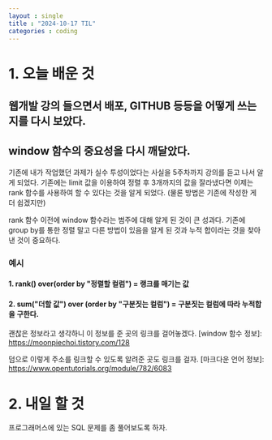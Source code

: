 ```yaml
---
layout : single
title : "2024-10-17 TIL"
categories : coding
---
```


# 1. 오늘 배운 것
##  웹개발 강의 들으면서 배포, GITHUB 등등을 어떻게 쓰는지를 다시 보았다.


## window 함수의 중요성을 다시 깨달았다.
기존에 내가 작업했던 과제가 실수 투성이었다는 사실을 5주차까지 강의를 듣고 나서 알게 되었다.
기존에는 limit 값을 이용하여 정렬 후 3개까지의 값을 잘라냈다면
이제는 rank 함수를 사용하여 할 수 있다는 것을 알게 되었다.
(물론 방법은 기존에 작성한 게 더 쉽겠지만)

rank 함수 이전에 window 함수라는 범주에 대해 알게 된 것이 큰 성과다.
기존에 group by를 통한 정렬 말고 다른 방법이 있음을 알게 된 것과 누적 합이라는 것을 찾아낸 것이 중요하다.

### 예시
#### 1. rank() over(order by "정렬할 컬럼") = 랭크를 매기는 값
#### 2. sum("더할 값") over (order by "구분짓는 컬럼") = 구분짓는 컬럼에 따라 누적합을 구한다.

괜찮은 정보라고 생각하니 이 정보를 준 곳의 링크를 걸어놓겠다.
[window 함수 정보]: <https://moonpiechoi.tistory.com/128>

덤으로 이렇게 주소를 링크할 수 있도록 알려준 곳도 링크를 걸자.
[마크다운 언어 정보]: <https://www.opentutorials.org/module/782/6083>


# 2. 내일 할 것
프로그래머스에 있는 SQL 문제를 좀 풀어보도록 하자.